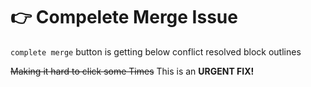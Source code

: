 # 👉 Compelete Merge Issue

`complete merge` button is getting below conflict resolved block outlines

~~Making it hard to click some Times~~ This is an **URGENT FIX!**
